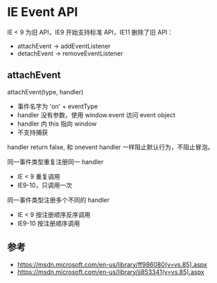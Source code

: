# IE Event API

IE < 9 为旧 API，IE9 开始支持标准 API，IE11 删除了旧 API：

- attachEvent -> addEventListener
- detachEvent -> removeEventListener

## attachEvent

attachEvent(type, handler)

- 事件名字为 'on' + eventType
- handler 没有参数，使用 window.event 访问 event object
- handler 内 this 指向 window
- 不支持捕获

handler return false, 和 onevent handler 一样阻止默认行为，不阻止冒泡。

同一事件类型重复注册同一 handler

- IE < 9 重复调用
- IE9-10，只调用一次

同一事件类型注册多个不同的 handler

- IE < 9 按注册顺序反序调用
- IE9-10 按注册顺序调用

## 参考

- https://msdn.microsoft.com/en-us/library/ff986080(v=vs.85).aspx
- https://msdn.microsoft.com/en-us/library/jj853341(v=vs.85).aspx
